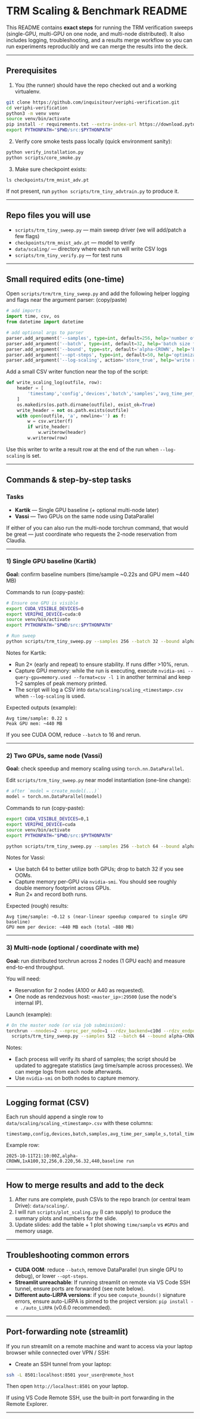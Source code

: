 # TRM Scaling & Benchmark README

This README contains **exact steps** for running the TRM verification sweeps (single-GPU, multi-GPU on one node, and multi-node distributed). It also includes logging, troubleshooting, and a results merge workflow so you can run experiments reproducibly and we can merge the results into the deck.

---

## Prerequisites

1. You (the runner) should have the repo checked out and a working virtualenv.

```bash
git clone https://github.com/inquisitour/veriphi-verification.git
cd veriphi-verification
python3 -m venv venv
source venv/bin/activate
pip install -r requirements.txt --extra-index-url https://download.pytorch.org/whl/cu121
export PYTHONPATH="$PWD/src:$PYTHONPATH"
```

2. Verify core smoke tests pass locally (quick environment sanity):

```bash
python verify_installation.py
python scripts/core_smoke.py
```

3. Make sure checkpoint exists:

```
ls checkpoints/trm_mnist_adv.pt
```

If not present, run `python scripts/trm_tiny_advtrain.py` to produce it.

---

## Repo files you will use

- `scripts/trm_tiny_sweep.py` — main sweep driver (we will add/patch a few flags)
- `checkpoints/trm_mnist_adv.pt` — model to verify
- `data/scaling/` — directory where each run will write CSV logs
- `scripts/trm_tiny_verify.py` — for test runs

---

## Small required edits (one-time)

Open `scripts/trm/trm_tiny_sweep.py` and add the following helper logging and flags near the argument parser: (copy/paste)

```python
# add imports
import time, csv, os
from datetime import datetime

# add optional args to parser
parser.add_argument('--samples', type=int, default=256, help='number of samples to verify')
parser.add_argument('--batch', type=int, default=32, help='batch size for verification')
parser.add_argument('--bound', type=str, default='alpha-CROWN', help='bound method')
parser.add_argument('--opt-steps', type=int, default=50, help='optimization steps for alpha/beta crown')
parser.add_argument('--log-scaling', action='store_true', help='write results to data/scaling CSV')
```

Add a small CSV writer function near the top of the script:

```python
def write_scaling_log(outfile, row):
    header = [
        'timestamp','config','devices','batch','samples','avg_time_per_sample_s','total_time_s','gpu_mem_mb','notes'
    ]
    os.makedirs(os.path.dirname(outfile), exist_ok=True)
    write_header = not os.path.exists(outfile)
    with open(outfile, 'a', newline='') as f:
        w = csv.writer(f)
        if write_header:
            w.writerow(header)
        w.writerow(row)
```

Use this writer to write a result row at the end of the run when `--log-scaling` is set.

---

## Commands & step-by-step tasks

### Tasks

- **Kartik** — Single GPU baseline (+ optional multi-node later)
- **Vassi** — Two GPUs on the same node using DataParallel

If either of you can also run the multi-node torchrun command, that would be great — just coordinate who requests the 2-node reservation from Claudia.

---

### 1) Single GPU baseline (Kartik)

**Goal:** confirm baseline numbers (time/sample ~0.22s and GPU mem ~440 MB)

Commands to run (copy-paste):

```bash
# Ensure one GPU is visible
export CUDA_VISIBLE_DEVICES=0
export VERIPHI_DEVICE=cuda:0
source venv/bin/activate
export PYTHONPATH="$PWD/src:$PYTHONPATH"

# Run sweep
python scripts/trm_tiny_sweep.py --samples 256 --batch 32 --bound alpha-CROWN --opt-steps 100 --log-scaling
```

Notes for Kartik:
- Run 2× (early and repeat) to ensure stability. If runs differ >10%, rerun.
- Capture GPU memory: while the run is executing, execute `nvidia-smi --query-gpu=memory.used --format=csv -l 1` in another terminal and keep 1–2 samples of peak memory printed.
- The script will log a CSV into `data/scaling/scaling_<timestamp>.csv` when `--log-scaling` is used.

Expected outputs (example):
```
Avg time/sample: 0.22 s
Peak GPU mem: ~440 MB
```

If you see CUDA OOM, reduce `--batch` to 16 and rerun.

---

### 2) Two GPUs, same node (Vassi)

**Goal:** check speedup and memory scaling using `torch.nn.DataParallel`.

Edit `scripts/trm_tiny_sweep.py` near model instantiation (one-line change):

```python
# after `model = create_model(...)`
model = torch.nn.DataParallel(model)
```

Commands to run (copy-paste):

```bash
export CUDA_VISIBLE_DEVICES=0,1
export VERIPHI_DEVICE=cuda
source venv/bin/activate
export PYTHONPATH="$PWD/src:$PYTHONPATH"

python scripts/trm_tiny_sweep.py --samples 256 --batch 64 --bound alpha-CROWN --opt-steps 100 --log-scaling
```

Notes for Vassi:
- Use batch 64 to better utilize both GPUs; drop to batch 32 if you see OOMs.
- Capture memory per-GPU via `nvidia-smi`. You should see roughly double memory footprint across GPUs.
- Run 2× and record both runs.

Expected (rough) results:
```
Avg time/sample: ~0.12 s (near-linear speedup compared to single GPU baseline)
GPU mem per device: ~440 MB each (total ~880 MB)
```

---

### 3) Multi-node (optional / coordinate with me)

**Goal:** run distributed torchrun across 2 nodes (1 GPU each) and measure end-to-end throughput.

You will need:
- Reservation for 2 nodes (A100 or A40 as requested).
- One node as rendezvous host: `<master_ip>:29500` (use the node's internal IP).

Launch (example):

```bash
# On the master node (or via job submission):
torchrun --nnodes=2 --nproc_per_node=1 --rdzv_backend=c10d --rdzv_endpoint=<master_ip>:29500 \
  scripts/trm_tiny_sweep.py --samples 512 --batch 64 --bound alpha-CROWN --opt-steps 100 --log-scaling
```

Notes:
- Each process will verify its shard of samples; the script should be updated to aggregate statistics (avg time/sample across processes). We can merge logs from each node afterwards.
- Use `nvidia-smi` on both nodes to capture memory.

---

## Logging format (CSV)

Each run should append a single row to `data/scaling/scaling_<timestamp>.csv` with these columns:
```
timestamp,config,devices,batch,samples,avg_time_per_sample_s,total_time_s,gpu_mem_mb,notes
```

Example row:
```
2025-10-11T21:10:00Z,alpha-CROWN,1xA100,32,256,0.220,56.32,440,baseline run
```

---

## How to merge results and add to the deck

1. After runs are complete, push CSVs to the repo branch (or central team Drive): `data/scaling/`.
2. I will run `scripts/plot_scaling.py` (I can supply) to produce the summary plots and numbers for the slide.
3. Update slides: add the table + 1 plot showing `time/sample` vs `#GPUs` and memory usage.

---

## Troubleshooting common errors

- **CUDA OOM**: reduce `--batch`, remove DataParallel (run single GPU to debug), or lower `--opt-steps`.
- **Streamlit unreachable**: If running streamlit on remote via VS Code SSH tunnel, ensure ports are forwarded (see note below).
- **Different auto-LiRPA versions**: if you see `compute_bounds()` signature errors, ensure auto-LiRPA is pinned to the project version: `pip install -e ./auto_LiRPA` (v0.6.0 recommended).

---

## Port-forwarding note (streamlit)

If you run streamlit on a remote machine and want to access via your laptop browser while connected over VPN / SSH:

- Create an SSH tunnel from your laptop:

```bash
ssh -L 8501:localhost:8501 your_user@remote_host
```

Then open `http://localhost:8501` on your laptop.

If using VS Code Remote SSH, use the built-in port forwarding in the Remote Explorer.

---

